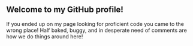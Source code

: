 Welcome to my GitHub profile!
--------------------------------------------------------------------------------------------------------------------------
If you ended up on my page looking for proficient code you came to the wrong place!
Half baked, buggy, and in desperate need of comments are how we do things around here!

